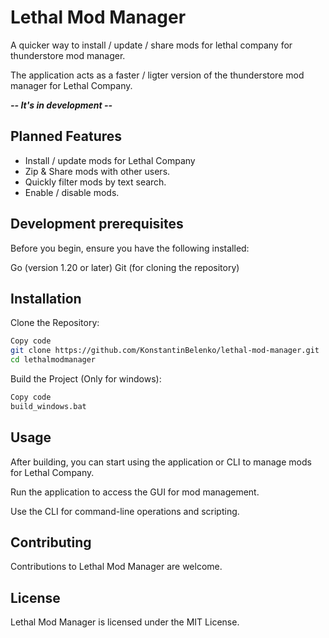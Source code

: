 # Lethal Mod Manager

A quicker way to install / update / share mods for lethal company for thunderstore mod manager.

The application acts as a faster / ligter version of the thunderstore mod manager for Lethal Company.

***-- It's in development --***

## Planned Features

- Install / update mods for Lethal Company
- Zip & Share mods with other users.
- Quickly filter mods by text search.
- Enable / disable mods.

## Development prerequisites

Before you begin, ensure you have the following installed:

Go (version 1.20 or later)
Git (for cloning the repository)

## Installation

Clone the Repository:

```sh
Copy code
git clone https://github.com/KonstantinBelenko/lethal-mod-manager.git
cd lethalmodmanager
```

Build the Project (Only for windows):

```sh
Copy code
build_windows.bat
```

## Usage

After building, you can start using the application or CLI to manage mods for Lethal Company.

Run the application to access the GUI for mod management.

Use the CLI for command-line operations and scripting.

## Contributing

Contributions to Lethal Mod Manager are welcome.

## License

Lethal Mod Manager is licensed under the MIT License.
